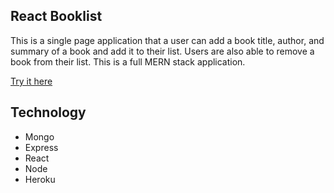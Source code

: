## React Booklist

This is a single page application that a user can add a book title, author, and summary of a book and add it to their list. Users are also able to remove a book from their list. This is a full MERN stack application.

[Try it here](https://frozen-coast-85575.herokuapp.com/)

## Technology

 - Mongo
 - Express
 - React
 - Node
 - Heroku
